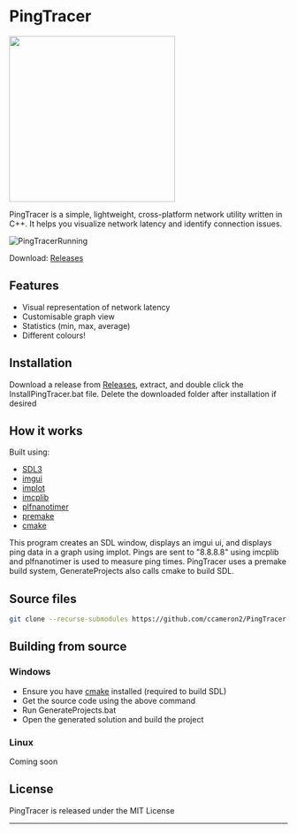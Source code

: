 # PingTracer
<img src="https://github.com/user-attachments/assets/e5bee8e3-a8ac-4859-a8d6-6fc3a90c4b75" width="300" height="300" />

PingTracer is a simple, lightweight, cross-platform network utility written in C++. It helps you visualize network latency and identify connection issues.

![PingTracerRunning](https://github.com/user-attachments/assets/e0386d29-076f-43ee-ab3c-d4938873a453)

Download: [Releases](https://github.com/ccameron2/PingTracer/releases)

## Features
- Visual representation of network latency
- Customisable graph view
- Statistics (min, max, average)
- Different colours!

## Installation
Download a release from [Releases](https://github.com/ccameron2/PingTracer/releases), extract, and double click the InstallPingTracer.bat file.
Delete the downloaded folder after installation if desired

## How it works

Built using:
- [SDL3](https://github.com/libsdl-org/SDL)
- [imgui](https://github.com/ocornut/imgui)
- [implot](https://github.com/epezent/implot)
- [imcplib](https://github.com/markondej/cpp-icmplib)
- [plfnanotimer](https://github.com/mattreecebentley/plf_nanotimer)
- [premake](https://github.com/premake/premake-core)
- [cmake](https://github.com/Kitware/CMake)

This program creates an SDL window, displays an imgui ui, and displays ping data in a graph using implot. 
Pings are sent to "8.8.8.8" using imcplib and plfnanotimer is used to measure ping times.
PingTracer uses a premake build system, GenerateProjects also calls cmake to build SDL.

## Source files
```bash
git clone --recurse-submodules https://github.com/ccameron2/PingTracer
```
## Building from source

### Windows
- Ensure you have [cmake](https://github.com/Kitware/CMake) installed (required to build SDL)
- Get the source code using the above command
- Run GenerateProjects.bat
- Open the generated solution and build the project

### Linux
Coming soon
## License

PingTracer is released under the MIT License

---
